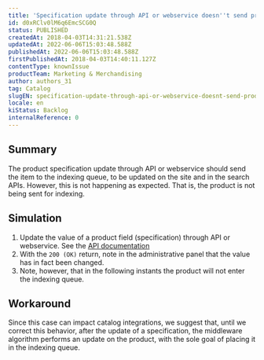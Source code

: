 ```yaml
---
title: 'Specification update through API or webservice doesn''t send product for indexing'
id: d0xRClv0lM6q6EmcSCG0Q
status: PUBLISHED
createdAt: 2018-04-03T14:31:21.538Z
updatedAt: 2022-06-06T15:03:48.588Z
publishedAt: 2022-06-06T15:03:48.588Z
firstPublishedAt: 2018-04-03T14:40:11.127Z
contentType: knownIssue
productTeam: Marketing & Merchandising
author: authors_31
tag: Catalog
slugEN: specification-update-through-api-or-webservice-doesnt-send-product-for-indexing
locale: en
kiStatus: Backlog
internalReference: 0
---
```


## Summary

The product specification update through API or webservice should send the item to the indexing queue, to be updated on the site and in the search APIs. However, this is not happening as expected. That is, the product is not being sent for indexing.


## Simulation

1. Update the value of a product field (specification) through API or webservice. See the [API documentation](https://developers.vtex.com/vtex-rest-api/reference/updateproductspecificacatalog-api-post-update-product-specificationtion)
2. With the `200 (OK)` return, note in the administrative panel that the value has in fact been changed.
3. Note, however, that in the following instants the product will not enter the indexing queue.

## Workaround

Since this case can impact catalog integrations, we suggest that, until we correct this behavior, after the update of a specification, the middleware algorithm performs an update on the product, with the sole goal of placing it in the indexing queue.

